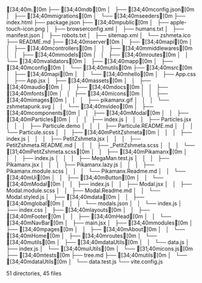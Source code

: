 [34;40m.[0m
├── [34;40mdb[0m
│   ├── [34;40mconfig.json[0m
│   ├── [34;40mmigrations[0m
│   └── [34;40mseeders[0m
├── index.html
├── package.json
├── [34;40mpublic[0m
│   ├── apple-touch-icon.png
│   ├── browserconfig.xml
│   ├── humans.txt
│   ├── manifest.json
│   ├── robots.txt
│   ├── sitemap.xml
│   └── zshmeta.ico
├── README.md
├── [34;40mserver[0m
│   ├── [34;40mapi[0m
│   │   ├── [34;40mcontrollers[0m
│   │   ├── [34;40mmiddlewares[0m
│   │   ├── [34;40mmodels[0m
│   │   ├── [34;40mroutes[0m
│   │   └── [34;40mvalidators[0m
│   ├── [34;40mapp[0m
│   ├── [34;40mconfig[0m
│   └── [34;40mutils[0m
├── [34;40msrc[0m
│   ├── [34;40mapi[0m
│   │   └── [34;40mhello[0m
│   ├── App.css
│   ├── App.jsx
│   ├── [34;40massets[0m
│   │   ├── [34;40maudio[0m
│   │   ├── [34;40mdocs[0m
│   │   ├── [34;40mfonts[0m
│   │   ├── [34;40micons[0m
│   │   ├── [34;40mimages[0m
│   │   │   ├── pikamanx.gif
│   │   │   └── zshmetapunk.svg
│   │   └── [34;40mvideo[0m
│   ├── [34;40mcomponents[0m
│   │   ├── [34;40mModal[0m
│   │   ├── [34;40mParticles[0m
│   │   │   ├── index.js
│   │   │   ├── Particles.jsx
│   │   │   ├── Particule.demo
│   │   │   ├── Particule.README.md
│   │   │   └── Particule.scss
│   │   ├── [34;40mPetitZshmeta[0m
│   │   │   ├── index.js
│   │   │   ├── PetitZshmeta.jsx
│   │   │   ├── PetitZshmeta.README.md
│   │   │   ├── _PetitZshmeta.scss
│   │   │   └── [31;40mPetitZshmeta.scss[0m
│   │   ├── [34;40mPikamanx[0m
│   │   │   ├── index.js
│   │   │   ├── MegaMan.test.js
│   │   │   ├── Pikamanx.jsx
│   │   │   ├── Pikamanx.lazy.js
│   │   │   ├── Pikamanx.module.scss
│   │   │   └── Pikamanx.Readme.md
│   │   └── [34;40mUi[0m
│   │       ├── [34;40mButton[0m
│   │       └── [34;40mModal[0m
│   │           ├── index.js
│   │           ├── Modal.jsx
│   │           ├── Modal.module.scss
│   │           ├── Modal.Readme.md
│   │           └── Modal.styled.js
│   ├── [34;40mdata[0m
│   │   ├── [34;40mglobal[0m
│   │   │   └── modals.json
│   │   └── index.js
│   ├── index.css
│   ├── [34;40mlayouts[0m
│   │   ├── [34;40mFooter[0m
│   │   ├── [34;40mHead[0m
│   │   └── [34;40mNavBar[0m
│   ├── main.jsx
│   ├── [34;40mmodules[0m
│   ├── [34;40mpages[0m
│   │   ├── [34;40mAbout[0m
│   │   └── [34;40mHome[0m
│   ├── [34;40mroutes[0m
│   └── [34;40mutils[0m
│       ├── [34;40mdataUtils[0m
│       │   └── data.js
│       ├── index.js
│       └── [34;40muiUtils[0m
│           └── [31;40micons.js[0m
├── [34;40mtests[0m
├── tree.md
├── [34;40mutils[0m
│   └── [34;40mdataUtils[0m
│       └── data.test.js
└── vite.config.js

51 directories, 45 files
